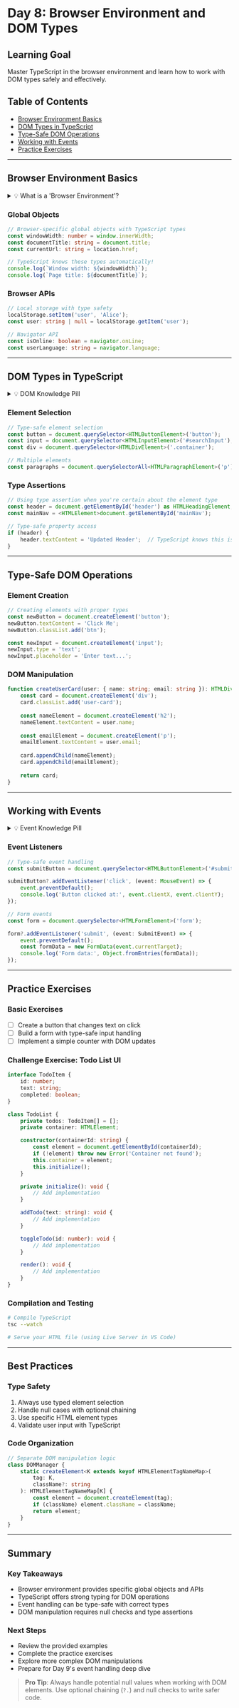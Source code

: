 # Day 8: Browser Environment and DOM Types

## Learning Goal
Master TypeScript in the browser environment and learn how to work with DOM types safely and effectively.

## Table of Contents
- [Browser Environment Basics](#browser-environment-basics)
- [DOM Types in TypeScript](#dom-types-in-typescript)
- [Type-Safe DOM Operations](#type-safe-dom-operations)
- [Working with Events](#working-with-events)
- [Practice Exercises](#practice-exercises)

---

## Browser Environment Basics
<details>
<summary> 💡 What is a 'Browser Environment'?</summary>

> **What is the Browser Environment?**
> The browser environment is the runtime environment in which JavaScript code runs when executed in a web browser. It provides access to the Document Object Model (DOM), which represents the structure of a web page, and various browser-specific APIs for interacting with the browser and the user. find a knowledge pill on different examples of environments [here](../../knowledge-pills/w02/runtime-environments-KP.md).
</details>


### Global Objects
```typescript
// Browser-specific global objects with TypeScript types
const windowWidth: number = window.innerWidth;
const documentTitle: string = document.title;
const currentUrl: string = location.href;

// TypeScript knows these types automatically!
console.log(`Window width: ${windowWidth}`);
console.log(`Page title: ${documentTitle}`);
```

### Browser APIs
```typescript
// Local storage with type safety
localStorage.setItem('user', 'Alice');
const user: string | null = localStorage.getItem('user');

// Navigator API
const isOnline: boolean = navigator.onLine;
const userLanguage: string = navigator.language;
```

---

## DOM Types in TypeScript
<details>
<summary> 💡 DOM Knowledge Pill</summary>

> **Document Object Model (DOM)** is a programming interface for web documents. It represents the structure of a document as a tree of objects that can be manipulated to change the document's content, structure, and style.
> Find a knowledge pill on DOM [here](../../knowledge-pills/w02/dom-typescript.md).
> 
</details>

### Element Selection
```typescript
// Type-safe element selection
const button = document.querySelector<HTMLButtonElement>('button');
const input = document.querySelector<HTMLInputElement>('#searchInput');
const div = document.querySelector<HTMLDivElement>('.container');

// Multiple elements
const paragraphs = document.querySelectorAll<HTMLParagraphElement>('p');
```

### Type Assertions
```typescript
// Using type assertion when you're certain about the element type
const header = document.getElementById('header') as HTMLHeadingElement;
const mainNav = <HTMLElement>document.getElementById('mainNav');

// Type-safe property access
if (header) {
    header.textContent = 'Updated Header';  // TypeScript knows this is safe
}
```

---

## Type-Safe DOM Operations

### Element Creation
```typescript
// Creating elements with proper types
const newButton = document.createElement('button');
newButton.textContent = 'Click Me';
newButton.classList.add('btn');

const newInput = document.createElement('input');
newInput.type = 'text';
newInput.placeholder = 'Enter text...';
```

### DOM Manipulation
```typescript
function createUserCard(user: { name: string; email: string }): HTMLDivElement {
    const card = document.createElement('div');
    card.classList.add('user-card');
    
    const nameElement = document.createElement('h2');
    nameElement.textContent = user.name;
    
    const emailElement = document.createElement('p');
    emailElement.textContent = user.email;
    
    card.appendChild(nameElement);
    card.appendChild(emailElement);
    
    return card;
}
```

---

## Working with Events
<details>
<summary> 💡 Event Knowledge Pill</summary>

> **What is a n Event?**
> An event is an action or occurrence recognized by software that may be handled by the software. Events can be user actions, such as clicking a mouse button or pressing a key, or system occurrences, such as running out of memory.
> Find a knowledge pill on events [here](../../knowledge-pills/w02/event-types-KP.md).
</details>

### Event Listeners
```typescript
// Type-safe event handling
const submitButton = document.querySelector<HTMLButtonElement>('#submit');

submitButton?.addEventListener('click', (event: MouseEvent) => {
    event.preventDefault();
    console.log('Button clicked at:', event.clientX, event.clientY);
});

// Form events
const form = document.querySelector<HTMLFormElement>('form');

form?.addEventListener('submit', (event: SubmitEvent) => {
    event.preventDefault();
    const formData = new FormData(event.currentTarget);
    console.log('Form data:', Object.fromEntries(formData));
});
```

---

## Practice Exercises

### Basic Exercises
- [ ] Create a button that changes text on click
- [ ] Build a form with type-safe input handling
- [ ] Implement a simple counter with DOM updates

### Challenge Exercise: Todo List UI
```typescript
interface TodoItem {
    id: number;
    text: string;
    completed: boolean;
}

class TodoList {
    private todos: TodoItem[] = [];
    private container: HTMLElement;

    constructor(containerId: string) {
        const element = document.getElementById(containerId);
        if (!element) throw new Error('Container not found');
        this.container = element;
        this.initialize();
    }

    private initialize(): void {
        // Add implementation
    }

    addTodo(text: string): void {
        // Add implementation
    }

    toggleTodo(id: number): void {
        // Add implementation
    }

    render(): void {
        // Add implementation
    }
}
```

### Compilation and Testing
```bash
# Compile TypeScript
tsc --watch

# Serve your HTML file (using Live Server in VS Code)
```

---

## Best Practices

### Type Safety
1. Always use typed element selection
2. Handle null cases with optional chaining
3. Use specific HTML element types
4. Validate user input with TypeScript

### Code Organization
```typescript
// Separate DOM manipulation logic
class DOMManager {
    static createElement<K extends keyof HTMLElementTagNameMap>(
        tag: K,
        className?: string
    ): HTMLElementTagNameMap[K] {
        const element = document.createElement(tag);
        if (className) element.className = className;
        return element;
    }
}
```

---

## Summary

### Key Takeaways
- Browser environment provides specific global objects and APIs
- TypeScript offers strong typing for DOM operations
- Event handling can be type-safe with correct types
- DOM manipulation requires null checks and type assertions

### Next Steps
- Review the provided examples
- Complete the practice exercises
- Explore more complex DOM manipulations
- Prepare for Day 9's event handling deep dive

> **Pro Tip**: Always handle potential null values when working with DOM elements. Use optional chaining (`?.`) and null checks to write safer code.